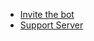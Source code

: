 * [Invite the bot](https://discord.com/oauth2/authorize?client_id=564426594144354315&scope=bot&permissions=805694544)
* [Support Server](https://discord.gg/G5pEdUp)
